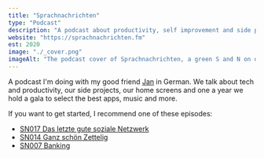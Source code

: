 ```yaml
---
title: "Sprachnachrichten"
type: "Podcast"
description: "A podcast about productivity, self improvement and side projects"
website: "https://sprachnachrichten.fm"
est: 2020
image: "./_cover.png"
imageAlt: "The podcast cover of Sprachnachrichten, a green S and N on dark background."
---
```


A podcast I'm doing with my good friend [Jan](https://jan.work) in German.
We talk about tech and productivity, our side projects, our home screens and one a year we hold a gala to select the best apps, music and more.

If you want to get started, I recommend one of these episodes:

* [SN017 Das letzte gute soziale Netzwerk](https://sprachnachrichten.fm/episoden/17)
* [SN014 Ganz schön Zettelig](https://sprachnachrichten.fm/episoden/14)
* [SN007 Banking](https://sprachnachrichten.fm/episoden/7)
